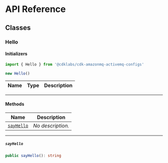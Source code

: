 # API Reference <a name="API Reference" id="api-reference"></a>



## Classes <a name="Classes" id="Classes"></a>

### Hello <a name="Hello" id="@cdklabs/cdk-amazonmq-activemq-configs.Hello"></a>

#### Initializers <a name="Initializers" id="@cdklabs/cdk-amazonmq-activemq-configs.Hello.Initializer"></a>

```typescript
import { Hello } from '@cdklabs/cdk-amazonmq-activemq-configs'

new Hello()
```

| **Name** | **Type** | **Description** |
| --- | --- | --- |

---

#### Methods <a name="Methods" id="Methods"></a>

| **Name** | **Description** |
| --- | --- |
| <code><a href="#@cdklabs/cdk-amazonmq-activemq-configs.Hello.sayHello">sayHello</a></code> | *No description.* |

---

##### `sayHello` <a name="sayHello" id="@cdklabs/cdk-amazonmq-activemq-configs.Hello.sayHello"></a>

```typescript
public sayHello(): string
```





